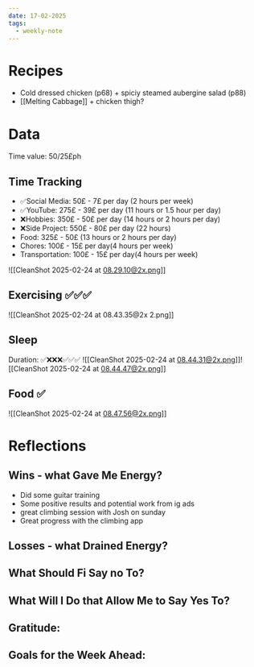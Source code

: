 ```yaml
---
date: 17-02-2025
tags:
  - weekly-note
---
```

# Recipes
- Cold dressed chicken (p68) + spiciy steamed aubergine salad (p88)
- [[Melting Cabbage]] + chicken thigh?
# Data
Time value: 50/25£ph
## Time Tracking
- ✅Social Media: 50£ - 7£ per day (2 hours per week)
- ✅YouTube: 275£ - 39£ per day (11 hours or 1.5 hour per day)
- ❌Hobbies: 350£ - 50£ per day (14 hours or 2 hours per day)
- ❌Side Project: 550£ - 80£ per day (22 hours)
- Food: 325£ - 50£ (13 hours or 2 hours per day)
- Chores: 100£ - 15£ per day(4 hours per week)
- Transportation: 100£ - 15£ per day(4 hours per week)

![[CleanShot 2025-02-24 at 08.29.10@2x.png]]

## Exercising ✅✅✅
![[CleanShot 2025-02-24 at 08.43.35@2x 2.png]]
## Sleep 
Duration: ✅❌❌❌✅✅✅
![[CleanShot 2025-02-24 at 08.44.31@2x.png]]![[CleanShot 2025-02-24 at 08.44.47@2x.png]]
## Food ✅
![[CleanShot 2025-02-24 at 08.47.56@2x.png]]
# Reflections
## Wins - what Gave Me Energy?
- Did some guitar training
- Some positive results and potential work from ig ads
- great climbing session with Josh on sunday
- Great progress with the climbing app
## Losses - what Drained Energy?

## What Should Fi Say no To?

## What Will I Do that Allow Me to Say Yes To?

## Gratitude:
## Goals for the Week Ahead: